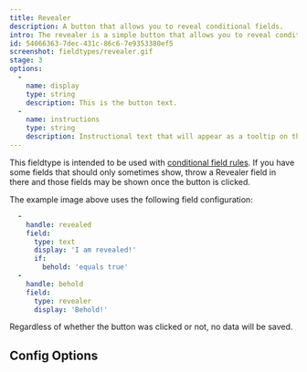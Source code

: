 ```yaml
---
title: Revealer
description: A button that allows you to reveal conditional fields.
intro: The revealer is a simple button that allows you to reveal conditional fields without the need to save any additional data.
id: 54066363-7dec-431c-86c6-7e9353380ef5
screenshot: fieldtypes/revealer.gif
stage: 3
options:
  -
    name: display
    type: string
    description: This is the button text.
  -
    name: instructions
    type: string
    description: Instructional text that will appear as a tooltip on the button.
---
```

This fieldtype is intended to be used with [conditional field rules](#). If you have some fields that should only sometimes show, throw a Revealer field in there and those fields may be shown once the button is clicked.

The example image above uses the following field configuration:

``` yaml
  -
    handle: revealed
    field:
      type: text
      display: 'I am revealed!'
      if:
        behold: 'equals true'
  -
    handle: behold
    field:
      type: revealer
      display: 'Behold!'
```

Regardless of whether the button was clicked or not, no data will be saved.

## Config Options
